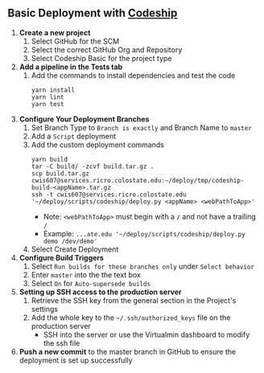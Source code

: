 ## Basic Deployment with [Codeship](https://app.codeship.com/csu-ricro)

1. **Create a new project**
    1. Select GitHub for the SCM
    1. Select the correct GitHub Org and Repository
    1. Select Codeship Basic for the project type
1. **Add a pipeline in the Tests tab**
    1. Add the commands to install dependencies and test the code
        ```
        yarn install
        yarn lint
        yarn test
        ```
1. **Configure Your Deployment Branches**
    1. Set Branch Type to `Branch is exactly` and Branch Name to `master`
    1. Add a `Script` deployment
    1. Add the custom deployment commands
        ```
        yarn build
        tar -C build/ -zcvf build.tar.gz .
        scp build.tar.gz cwis607@services.ricro.colostate.edu:~/deploy/tmp/codeship-build-<appName>.tar.gz
        ssh -t cwis607@services.ricro.colostate.edu '~/deploy/scripts/codeship/deploy.py <appName> <webPathToApp>'
        ```
        * Note: `<webPathToApp>` must begin with a `/` and not have a trailing `/`
        * Example: `...ate.edu '~/deploy/scripts/codeship/deploy.py demo /dev/demo'`
    1. Select Create Deployment
1. **Configure Build Triggers**
    1. Select `Run builds for these branches only` under `Select behavior`
    1. Enter `master` into the the text box
    1. Select `On` for `Auto-supersede builds`
1. **Setting up SSH access to the production server**
    1. Retrieve the SSH key from the general section in the Project's settings
    1. Add the whole key to the `~/.ssh/authorized_keys` file on the production server
        * SSH into the server or use the Virtualmin dashboard to modify the ssh file
1. **Push a new commit** to the master branch in GitHub to ensure the deployment is set up successfully 
